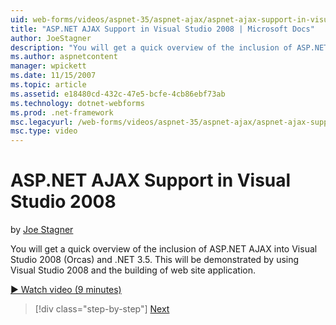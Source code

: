 ```yaml
---
uid: web-forms/videos/aspnet-35/aspnet-ajax/aspnet-ajax-support-in-visual-studio-2008
title: "ASP.NET AJAX Support in Visual Studio 2008 | Microsoft Docs"
author: JoeStagner
description: "You will get a quick overview of the inclusion of ASP.NET AJAX into Visual Studio 2008 (Orcas) and .NET 3.5. This will be demonstrated by using Visual Studio..."
ms.author: aspnetcontent
manager: wpickett
ms.date: 11/15/2007
ms.topic: article
ms.assetid: e18480cd-432c-47e5-bcfe-4cb86ebf73ab
ms.technology: dotnet-webforms
ms.prod: .net-framework
msc.legacyurl: /web-forms/videos/aspnet-35/aspnet-ajax/aspnet-ajax-support-in-visual-studio-2008
msc.type: video
---
```

ASP.NET AJAX Support in Visual Studio 2008
====================
by [Joe Stagner](https://github.com/JoeStagner)

You will get a quick overview of the inclusion of ASP.NET AJAX into Visual Studio 2008 (Orcas) and .NET 3.5. This will be demonstrated by using Visual Studio 2008 and the building of web site application.

[&#9654; Watch video (9 minutes)](https://channel9.msdn.com/Blogs/ASP-NET-Site-Videos/aspnet-ajax-support-in-visual-studio-2008)

>[!div class="step-by-step"]
[Next](adding-ajax-functionality-to-an-existing-aspnet-page.md)